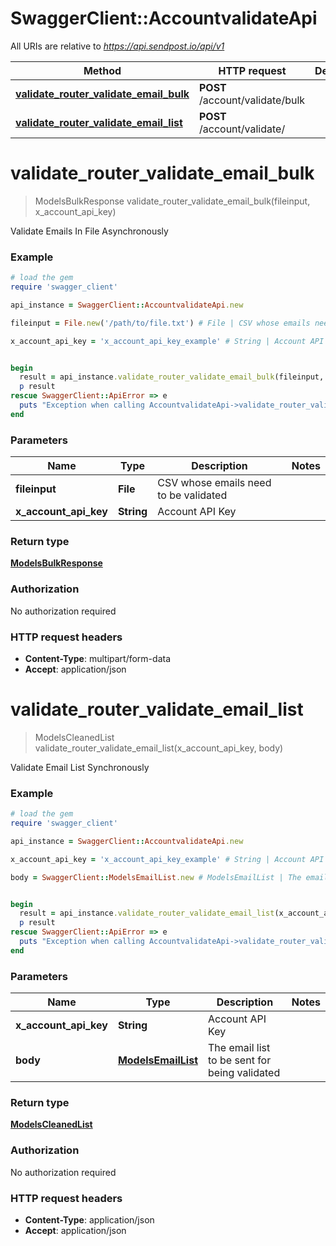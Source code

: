 # SwaggerClient::AccountvalidateApi

All URIs are relative to *https://api.sendpost.io/api/v1*

Method | HTTP request | Description
------------- | ------------- | -------------
[**validate_router_validate_email_bulk**](AccountvalidateApi.md#validate_router_validate_email_bulk) | **POST** /account/validate/bulk | 
[**validate_router_validate_email_list**](AccountvalidateApi.md#validate_router_validate_email_list) | **POST** /account/validate/ | 


# **validate_router_validate_email_bulk**
> ModelsBulkResponse validate_router_validate_email_bulk(fileinput, x_account_api_key)



Validate Emails In File Asynchronously

### Example
```ruby
# load the gem
require 'swagger_client'

api_instance = SwaggerClient::AccountvalidateApi.new

fileinput = File.new('/path/to/file.txt') # File | CSV whose emails need to be validated

x_account_api_key = 'x_account_api_key_example' # String | Account API Key


begin
  result = api_instance.validate_router_validate_email_bulk(fileinput, x_account_api_key)
  p result
rescue SwaggerClient::ApiError => e
  puts "Exception when calling AccountvalidateApi->validate_router_validate_email_bulk: #{e}"
end
```

### Parameters

Name | Type | Description  | Notes
------------- | ------------- | ------------- | -------------
 **fileinput** | **File**| CSV whose emails need to be validated | 
 **x_account_api_key** | **String**| Account API Key | 

### Return type

[**ModelsBulkResponse**](ModelsBulkResponse.md)

### Authorization

No authorization required

### HTTP request headers

 - **Content-Type**: multipart/form-data
 - **Accept**: application/json



# **validate_router_validate_email_list**
> ModelsCleanedList validate_router_validate_email_list(x_account_api_key, body)



Validate Email List Synchronously

### Example
```ruby
# load the gem
require 'swagger_client'

api_instance = SwaggerClient::AccountvalidateApi.new

x_account_api_key = 'x_account_api_key_example' # String | Account API Key

body = SwaggerClient::ModelsEmailList.new # ModelsEmailList | The email list to be sent for being validated


begin
  result = api_instance.validate_router_validate_email_list(x_account_api_key, body)
  p result
rescue SwaggerClient::ApiError => e
  puts "Exception when calling AccountvalidateApi->validate_router_validate_email_list: #{e}"
end
```

### Parameters

Name | Type | Description  | Notes
------------- | ------------- | ------------- | -------------
 **x_account_api_key** | **String**| Account API Key | 
 **body** | [**ModelsEmailList**](ModelsEmailList.md)| The email list to be sent for being validated | 

### Return type

[**ModelsCleanedList**](ModelsCleanedList.md)

### Authorization

No authorization required

### HTTP request headers

 - **Content-Type**: application/json
 - **Accept**: application/json



